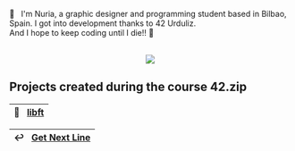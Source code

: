 👋 &nbsp; I'm Nuria, a graphic designer and programming student based in Bilbao, Spain. I got into development thanks to 42 Urduliz.<br>
And I hope to keep coding until I die!! 💪 <br><br>

<p align="center">
  <a href="https://skillicons.dev">
    <img src="https://skillicons.dev/icons?i=c,html,css,git,vscode,ps,ai" />
  </a>
</p>

## Projects created during the course 42.zip

| 📖  &nbsp; [libft](https://github.com/nuriaurreta/libft)|
|:--|

| ↩️  &nbsp; [Get Next Line](https://github.com/nuriaurreta/get_next_line)|
|:--|
